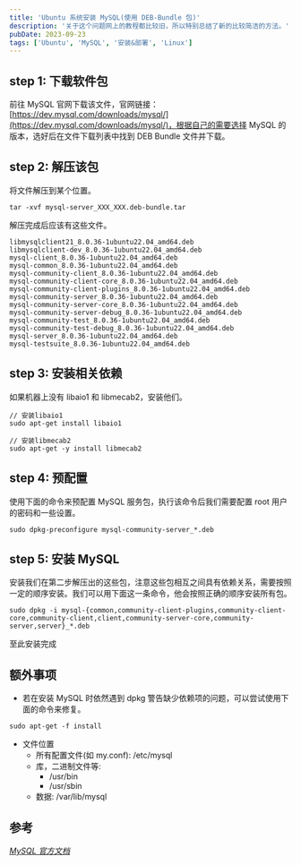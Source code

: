 ```yaml
---
title: 'Ubuntu 系统安装 MySQL(使用 DEB-Bundle 包)'
description: '关于这个问题网上的教程都比较旧，所以特别总结了新的比较简洁的方法。'
pubDate: 2023-09-23
tags: ['Ubuntu', 'MySQL', '安装&部署', 'Linux']
---
```


## step 1: 下载软件包

前往 MySQL 官网下载该文件，官网链接：[https://dev.mysql.com/downloads/mysql/](https://dev.mysql.com/downloads/mysql/)，根据自己的需要选择 MySQL 的版本，选好后在文件下载列表中找到 DEB Bundle 文件并下载。

## step 2: 解压该包

将文件解压到某个位置。

```shell
tar -xvf mysql-server_XXX_XXX.deb-bundle.tar
```

解压完成后应该有这些文件。

```shell
libmysqlclient21_8.0.36-1ubuntu22.04_amd64.deb
libmysqlclient-dev_8.0.36-1ubuntu22.04_amd64.deb
mysql-client_8.0.36-1ubuntu22.04_amd64.deb
mysql-common_8.0.36-1ubuntu22.04_amd64.deb
mysql-community-client_8.0.36-1ubuntu22.04_amd64.deb
mysql-community-client-core_8.0.36-1ubuntu22.04_amd64.deb
mysql-community-client-plugins_8.0.36-1ubuntu22.04_amd64.deb
mysql-community-server_8.0.36-1ubuntu22.04_amd64.deb
mysql-community-server-core_8.0.36-1ubuntu22.04_amd64.deb
mysql-community-server-debug_8.0.36-1ubuntu22.04_amd64.deb
mysql-community-test_8.0.36-1ubuntu22.04_amd64.deb
mysql-community-test-debug_8.0.36-1ubuntu22.04_amd64.deb
mysql-server_8.0.36-1ubuntu22.04_amd64.deb
mysql-testsuite_8.0.36-1ubuntu22.04_amd64.deb
```

## step 3: 安装相关依赖

如果机器上没有 libaio1 和 libmecab2，安装他们。

```shell
// 安装libaio1
sudo apt-get install libaio1

// 安装libmecab2
sudo apt-get -y install libmecab2
```

## step 4: 预配置

使用下面的命令来预配置 MySQL 服务包，执行该命令后我们需要配置 root 用户的密码和一些设置。

```shell
sudo dpkg-preconfigure mysql-community-server_*.deb
```

## step 5: 安装 MySQL

安装我们在第二步解压出的这些包，注意这些包相互之间具有依赖关系，需要按照一定的顺序安装。我们可以用下面这一条命令，他会按照正确的顺序安装所有包。

```shell
sudo dpkg -i mysql-{common,community-client-plugins,community-client-core,community-client,client,community-server-core,community-server,server}_*.deb
```

至此安装完成

## 额外事项

- 若在安装 MySQL 时依然遇到 dpkg 警告缺少依赖项的问题，可以尝试使用下面的命令来修复。

```shell
sudo apt-get -f install
```

- 文件位置
  - 所有配置文件(如 my.conf): /etc/mysql
  - 库，二进制文件等:
    - /usr/bin
    - /usr/sbin
  - 数据: /var/lib/mysql

## 参考

_[MySQL 官方文档](https://dev.mysql.com/doc/refman/8.0/en/linux-installation-debian.html)_
